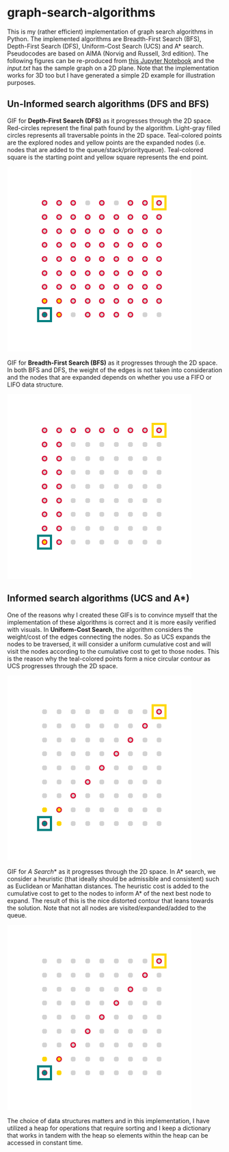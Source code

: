 # graph-search-algorithms

This is my (rather efficient) implementation of graph search algorithms in Python. The implemented algorithms are Breadth-First Search (BFS), Depth-First Search (DFS), Uniform-Cost Search (UCS) and A* search. Pseudocodes are based on AIMA (Norvig and Russell, 3rd edition). The following figures can be re-produced from [this Jupyter Notebook](https://github.com/rsyamil/graph-search-algorithms/blob/master/display.ipynb) and the *input.txt* has the sample graph on a 2D plane. Note that the implementation works for 3D too but I have generated a simple 2D example for illustration purposes. 

## Un-Informed search algorithms (DFS and BFS)

GIF for **Depth-First Search (DFS)** as it progresses through the 2D space. Red-circles represent the final path found by the algorithm. Light-gray filled circles represents all traversable points in the 2D space. Teal-colored points are the explored nodes and yellow points are the expanded nodes (i.e. nodes that are added to the queue/stack/priorityqueue). Teal-colored square is the starting point and yellow square represents the end point. 

![DFS](/readme/DFS.gif)

GIF for **Breadth-First Search (BFS)** as it progresses through the 2D space. In both BFS and DFS, the weight of the edges is not taken into consideration and the nodes that are expanded depends on whether you use a FIFO or LIFO data structure.  
  
![BFS](/readme/BFS.gif)

## Informed search algorithms (UCS and A*)

One of the reasons why I created these GIFs is to convince myself that the implementation of these algorithms is correct and it is more easily verified with visuals. In **Uniform-Cost Search**, the algorithm considers the weight/cost of the edges connecting the nodes. So as UCS expands the nodes to be traversed, it will consider a uniform cumulative cost and will visit the nodes according to the cumulative cost to get to those nodes. This is the reason why the teal-colored points form a nice circular contour as UCS progresses through the 2D space. 

![UCS](/readme/UCS.gif)

GIF for **A* Search** as it progresses through the 2D space. In A* search, we consider a heuristic (that ideally should be admissible and consistent) such as Euclidean or Manhattan distances. The heuristic cost is added to the cumulative cost to get to the nodes to inform A* of the next best node to expand. The result of this is the nice distorted contour that leans towards the solution. Note that not all nodes are visited/expanded/added to the queue.

![ASTAR](/readme/ASTAR.gif)

The choice of data structures matters and in this implementation, I have utilized a heap for operations that require sorting and I keep a dictionary that works in tandem with the heap so elements within the heap can be accessed in constant time. 
